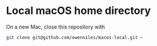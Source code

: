 # Local macOS home directory

On a new Mac, close this repository with
```bash
git clone git@github.com/owenniles/macos-local.git ~
```